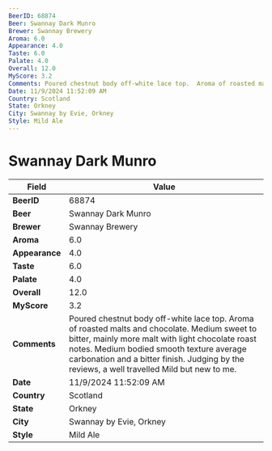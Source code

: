 ```yaml
---
BeerID: 68874
Beer: Swannay Dark Munro
Brewer: Swannay Brewery
Aroma: 6.0
Appearance: 4.0
Taste: 6.0
Palate: 4.0
Overall: 12.0
MyScore: 3.2
Comments: Poured chestnut body off-white lace top.  Aroma of roasted malts and chocolate.  Medium sweet to bitter, mainly more malt with light chocolate roast notes.  Medium bodied smooth texture average carbonation and a bitter finish.  Judging by the reviews, a well travelled Mild but new to me.
Date: 11/9/2024 11:52:09 AM
Country: Scotland
State: Orkney
City: Swannay by Evie, Orkney
Style: Mild Ale
---
```


# Swannay Dark Munro

| Field         | Value |
|---------------|-------|
| **BeerID** | 68874 |
| **Beer** | Swannay Dark Munro |
| **Brewer** | Swannay Brewery |
| **Aroma** | 6.0 |
| **Appearance** | 4.0 |
| **Taste** | 6.0 |
| **Palate** | 4.0 |
| **Overall** | 12.0 |
| **MyScore** | 3.2 |
| **Comments** | Poured chestnut body off-white lace top.  Aroma of roasted malts and chocolate.  Medium sweet to bitter, mainly more malt with light chocolate roast notes.  Medium bodied smooth texture average carbonation and a bitter finish.  Judging by the reviews, a well travelled Mild but new to me. |
| **Date** | 11/9/2024 11:52:09 AM |
| **Country** | Scotland |
| **State** | Orkney |
| **City** | Swannay by Evie, Orkney |
| **Style** | Mild Ale |
